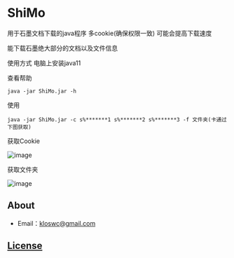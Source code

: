 # ShiMo
用于石墨文档下载的java程序 多cookie(确保权限一致) 可能会提高下载速度 

能下载石墨绝大部分的文档以及文件信息 

使用方式 电脑上安装java11 

查看帮助 
```
java -jar ShiMo.jar -h 
```
使用
```
java -jar ShiMo.jar -c s%*******1 s%*******2 s%*******3 -f 文件夹(卡通过下图获取) 
```

获取Cookie

![image](https://github.com/Klosw/ShiMo/assets/13143959/64202a29-de56-46f6-a33e-a5bff5b59a3a)


获取文件夹

![image](https://github.com/Klosw/ShiMo/assets/13143959/9555d5bd-f0af-49c6-94cd-da24ca7107d0)




About
--
* Email：kloswc@gmail.com

[License](https://github.com/Klosw/ShiMo/blob/master/LICENSE)
--
 

